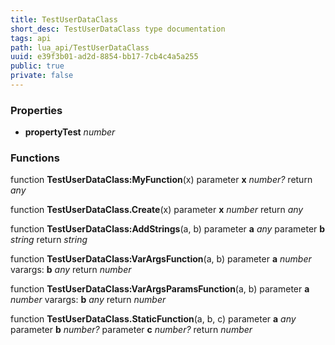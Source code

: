 ```yaml
---
title: TestUserDataClass
short_desc: TestUserDataClass type documentation
tags: api
path: lua_api/TestUserDataClass
uuid: e39f3b01-ad2d-8854-bb17-7cb4c4a5a255
public: true
private: false
---
```




### Properties

* **propertyTest** *number* 

### Functions

function **TestUserDataClass:MyFunction**(x)
  parameter **x** *number?*
  return *any*

function **TestUserDataClass.Create**(x)
  parameter **x** *number*
  return *any*

function **TestUserDataClass:AddStrings**(a, b)
  parameter **a** *any*
  parameter **b** *string*
  return *string*

function **TestUserDataClass:VarArgsFunction**(a, b)
  parameter **a** *number*
  varargs: **b** *any*
  return *number*

function **TestUserDataClass:VarArgsParamsFunction**(a, b)
  parameter **a** *number*
  varargs: **b** *any*
  return *number*

function **TestUserDataClass.StaticFunction**(a, b, c)
  parameter **a** *any*
  parameter **b** *number?*
  parameter **c** *number?*
  return *number*
